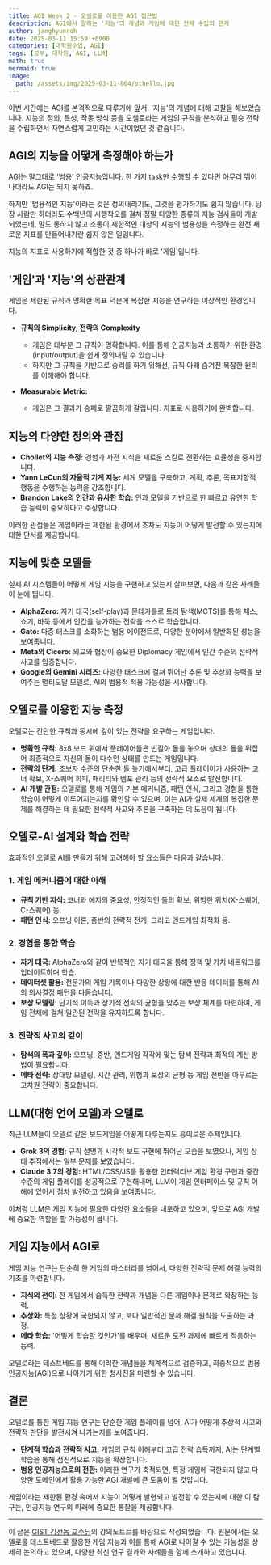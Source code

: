 ```yaml
---
title: AGI Week 2 - 오셀로를 이용한 AGI 접근법
description: AGI에서 말하는 '지능'의 개념과 게임에 대한 전략 수립의 관계 
author: janghyunroh
date: 2025-03-11 15:59 +0900
categories: [대학원수업, AGI]
tags: [공부, 대학원, AGI, LLM]
math: true
mermaid: true
image:
  path: /assets/img/2025-03-11-004/othello.jpg
---
```


 이번 시간에는 AGI를 본격적으로 다루기에 앞서, '지능'의 개념에 대해 고찰을 해보았습니다. 지능의 정의, 특성, 작동 방식 등을 오셀로라는 게임의 규칙을 분석하고 필승 전략을 수립하면서 자연스럽게 고민하는 시간이었던 것 같습니다. 



## AGI의 지능을 어떻게 측정해야 하는가

AGI는 말그대로 '범용' 인공지능입니다. 한 가지 task만 수행할 수 있다면 아무리 뛰어나더라도 AGI는 되지 못하죠. 

하지만 '범용적인 지능'이라는 것은 정의내리기도, 그것을 평가하기도 쉽지 않습니다. 당장 사람만 하더라도 수백년의 시행착오를 걸쳐 정말 다양한 종류의 지능 검사들이 개발되었는데, 말도 통하지 않고 소통이 제한적인 대상의 지능의 범용성을 측정하는 완전 새로운 지표를 만들어내기란 쉽지 않은 일입니다. 

지능의 지표로 사용하기에 적합한 것 중 하나가 바로 '게임'입니다. 

## '게임'과 '지능'의 상관관계

게임은 제한된 규칙과 명확한 목표 덕분에 복잡한 지능을 연구하는 이상적인 환경입니다.  
- **규칙의 Simplicity, 전략의 Complexity** 
  - 게임은 대부분 그 규칙이 명확합니다. 이를 통해 인공지능과 소통하기 위한 환경(input/output)을 쉽게 정의내릴 수 있습니다. 
  - 하지만 그 규칙을 기반으로 승리를 하기 위해선, 규칙 아래 숨겨진 복잡한 원리를 이해해야 합니다. 
   
- **Measurable Metric:** 
  - 게임은 그 결과가 승패로 깔끔하게 갈립니다. 지표로 사용하기에 완벽합니다. 

## 지능의 다양한 정의와 관점


- **Chollet의 지능 측정:** 경험과 사전 지식을 새로운 스킬로 전환하는 효율성을 중시합니다.  
- **Yann LeCun의 자율적 기계 지능:** 세계 모델을 구축하고, 계획, 추론, 목표지향적 행동을 수행하는 능력을 강조합니다.  
- **Brandon Lake의 인간과 유사한 학습:** 인과 모델을 기반으로 한 빠르고 유연한 학습 능력이 중요하다고 주장합니다.

이러한 관점들은 게임이라는 제한된 환경에서 조차도 지능이 어떻게 발전할 수 있는지에 대한 단서를 제공합니다.

## 지능에 맞춘 모델들

실제 AI 시스템들이 어떻게 게임 지능을 구현하고 있는지 살펴보면, 다음과 같은 사례들이 눈에 띕니다.  
- **AlphaZero:** 자기 대국(self-play)과 몬테카를로 트리 탐색(MCTS)를 통해 체스, 쇼기, 바둑 등에서 인간을 능가하는 전략을 스스로 학습합니다.  
- **Gato:** 다중 태스크를 소화하는 범용 에이전트로, 다양한 분야에서 일반화된 성능을 보여줍니다.  
- **Meta의 Cicero:** 외교와 협상이 중요한 Diplomacy 게임에서 인간 수준의 전략적 사고를 입증합니다.  
- **Google의 Gemini 시리즈:** 다양한 태스크에 걸쳐 뛰어난 추론 및 추상화 능력을 보여주는 멀티모달 모델로, AI의 범용적 적용 가능성을 시사합니다.

## 오델로를 이용한 지능 측정

오델로는 간단한 규칙과 동시에 깊이 있는 전략을 요구하는 게임입니다.  
- **명확한 규칙:** 8x8 보드 위에서 플레이어들은 번갈아 돌을 놓으며 상대의 돌을 뒤집어 최종적으로 자신의 돌이 다수인 상태를 만드는 게임입니다.  
- **전략의 단계:** 초보자 수준의 단순한 돌 놓기에서부터, 고급 플레이어가 사용하는 코너 확보, X-스퀘어 회피, 패리티와 템포 관리 등의 전략적 요소로 발전합니다.  
- **AI 개발 관점:** 오델로를 통해 게임의 기본 메커니즘, 패턴 인식, 그리고 경험을 통한 학습이 어떻게 이루어지는지를 확인할 수 있으며, 이는 AI가 실제 세계의 복잡한 문제를 해결하는 데 필요한 전략적 사고와 추론을 구축하는 데 도움이 됩니다.

## 오델로-AI 설계와 학습 전략

효과적인 오델로 AI를 만들기 위해 고려해야 할 요소들은 다음과 같습니다.

### 1. 게임 메커니즘에 대한 이해
- **규칙 기반 지식:** 코너와 에지의 중요성, 안정적인 돌의 확보, 위험한 위치(X-스퀘어, C-스퀘어) 등.
- **패턴 인식:** 오프닝 이론, 중반의 전략적 전개, 그리고 엔드게임 최적화 등.

### 2. 경험을 통한 학습
- **자기 대국:** AlphaZero와 같이 반복적인 자기 대국을 통해 정책 및 가치 네트워크를 업데이트하며 학습.
- **데이터셋 활용:** 전문가의 게임 기록이나 다양한 상황에 대한 반응 데이터를 통해 AI의 의사결정 패턴을 다듬습니다.
- **보상 모델링:** 단기적 이득과 장기적 전략의 균형을 맞추는 보상 체계를 마련하여, 게임 전체에 걸쳐 일관된 전략을 유지하도록 합니다.

### 3. 전략적 사고의 깊이
- **탐색의 폭과 깊이:** 오프닝, 중반, 엔드게임 각각에 맞는 탐색 전략과 최적의 계산 방법이 필요합니다.
- **메타 전략:** 상대방 모델링, 시간 관리, 위험과 보상의 균형 등 게임 전반을 아우르는 고차원 전략이 중요합니다.

## LLM(대형 언어 모델)과 오델로

최근 LLM들이 오델로 같은 보드게임을 어떻게 다루는지도 흥미로운 주제입니다.  
- **Grok 3의 경험:** 규칙 설명과 시각적 보드 구현에 뛰어난 모습을 보였으나, 게임 상태 추적에서는 일부 문제를 보였습니다.  
- **Claude 3.7의 경험:** HTML/CSS/JS를 활용한 인터랙티브 게임 환경 구현과 중간 수준의 게임 플레이를 성공적으로 구현해내며, LLM이 게임 인터페이스 및 규칙 이해에 있어서 점차 발전하고 있음을 보여줍니다.

이처럼 LLM은 게임 지능에 필요한 다양한 요소들을 내포하고 있으며, 앞으로 AGI 개발에 중요한 역할을 할 가능성이 큽니다.

## 게임 지능에서 AGI로

게임 지능 연구는 단순히 한 게임의 마스터리를 넘어서, 다양한 전략적 문제 해결 능력의 기초를 마련합니다.  
- **지식의 전이:** 한 게임에서 습득한 전략과 개념을 다른 게임이나 문제로 확장하는 능력.  
- **추상화:** 특정 상황에 국한되지 않고, 보다 일반적인 문제 해결 원칙을 도출하는 과정.  
- **메타 학습:** '어떻게 학습할 것인가'를 배우며, 새로운 도전 과제에 빠르게 적응하는 능력.

오델로라는 테스트베드를 통해 이러한 개념들을 체계적으로 검증하고, 최종적으로 범용 인공지능(AGI)으로 나아가기 위한 청사진을 마련할 수 있습니다.

## 결론

오델로를 통한 게임 지능 연구는 단순한 게임 플레이를 넘어, AI가 어떻게 추상적 사고와 전략적 판단을 발전시켜 나가는지를 보여줍니다.  
- **단계적 학습과 전략적 사고:** 게임의 규칙 이해부터 고급 전략 습득까지, AI는 단계별 학습을 통해 점진적으로 지능을 확장합니다.  
- **범용 인공지능으로의 전환:** 이러한 연구가 축적되면, 특정 게임에 국한되지 않고 다양한 도메인에서 활용 가능한 AGI 개발에 큰 도움이 될 것입니다.

게임이라는 제한된 환경 속에서 지능이 어떻게 발현되고 발전할 수 있는지에 대한 이 탐구는, 인공지능 연구의 미래에 중요한 통찰을 제공합니다.

---

이 글은 [GIST 김선동 교수님](https://sundong.kim/)의 강의노트트를 바탕으로 작성되었습니다. 원문에서는 오델로를 테스트베드로 활용한 게임 지능과 이를 통해 AGI로 나아갈 수 있는 가능성을 상세히 논의하고 있으며, 다양한 최신 연구 결과와 사례들을 함께 소개하고 있습니다.
